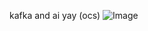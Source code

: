 kafka and ai yay (ocs)
![Image](https://github.com/user-attachments/assets/f7148bba-f46e-4bed-9d33-8a6675107d80)
